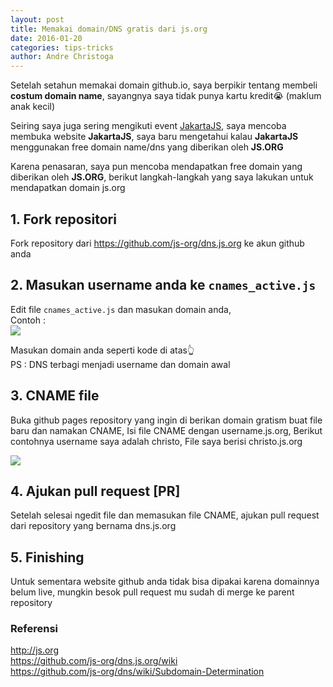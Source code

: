 ```yaml
---
layout: post
title: Memakai domain/DNS gratis dari js.org
date: 2016-01-20
categories: tips-tricks
author: Andre Christoga
---
```

Setelah setahun memakai domain github.io, saya berpikir tentang membeli **costum domain name**, sayangnya saya tidak punya kartu kredit😭 (maklum anak kecil)

Seiring saya juga sering mengikuti event [JakartaJS](http://meetup.com/jakartajs), saya mencoba membuka website **JakartaJS**, saya baru mengetahui kalau **JakartaJS** menggunakan free domain name/dns yang diberikan oleh **JS.ORG**

Karena penasaran, saya pun mencoba mendapatkan free domain yang diberikan oleh **JS.ORG**, berikut langkah-langkah yang saya lakukan untuk mendapatkan domain js.org

## 1. Fork repositori
Fork repository dari https://github.com/js-org/dns.js.org ke akun github anda

## 2. Masukan username anda ke `cnames_active.js`
Edit file `cnames_active.js` dan masukan domain anda, <br>
Contoh : <br>
<img src="{{ site.url }}/img/git-url-2.png">

Masukan domain anda seperti kode di atas👆 <br>
PS : DNS terbagi menjadi username dan domain awal

## 3. CNAME file
Buka github pages repository yang ingin di berikan domain gratism buat file baru dan namakan CNAME, Isi file CNAME dengan username.js.org, Berikut contohnya username saya adalah christo, File saya berisi christo.js.org

<img src="{{ site.url }}/img/git-url-3.png">

## 4. Ajukan pull request [PR]
Setelah selesai ngedit file dan memasukan file CNAME, ajukan pull request dari repository yang bernama dns.js.org

## 5. Finishing
Untuk sementara website github anda tidak bisa dipakai karena domainnya belum live, mungkin besok pull request mu sudah di merge ke parent repository


### Referensi
http://js.org <br>
https://github.com/js-org/dns.js.org/wiki <br>
https://github.com/js-org/dns/wiki/Subdomain-Determination



